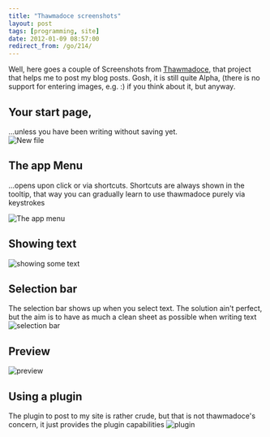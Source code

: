 ```yaml
---
title: "Thawmadoce screenshots"
layout: post
tags: [programming, site]
date: 2012-01-09 08:57:00
redirect_from: /go/214/
---
```


Well, here goes a couple of Screenshots from [Thawmadoce][1], that project 
that helps me to post my blog posts. Gosh, it is still quite Alpha, (there is no support for entering images, e.g. :) if you think about it, but anyway.

## Your start page, 
...unless you have been writing without saving yet.<br>
![New file](/public/assets/thawmadoce_screenshots/thaw_scr1.png "New file")

## The app Menu 
...opens upon click or via shortcuts. Shortcuts are always shown in the tooltip, that way you can gradually learn to use thawmadoce purely via keystrokes

![The app menu](/public/assets/thawmadoce_screenshots/thaw_scr2.png "The app menu")

## Showing text
![showing some text](/public/assets/thawmadoce_screenshots/thaw_scr3.png "showing some text")

## Selection bar
The selection bar shows up when you select text. The solution ain't perfect, but the aim is to have as much a clean sheet as possible when writing text
![selection bar](/public/assets/thawmadoce_screenshots/thaw_scr4.png "selection bar")

## Preview
![preview](/public/assets/thawmadoce_screenshots/thaw_scr5.png "preview")

## Using a plugin
The plugin to post to my site is rather crude, but that is not thawmadoce's concern, it just provides the plugin capabilities
![plugin](/public/assets/thawmadoce_screenshots/thaw_scr6.png "plugin")



  [1]: https://github.com/flq/Thawmadoce
